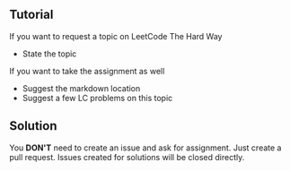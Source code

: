 ## Tutorial

If you want to request a topic on LeetCode The Hard Way

- State the topic

If you want to take the assignment as well 

- Suggest the markdown location
- Suggest a few LC problems on this topic


## Solution 

You **DON'T** need to create an issue and ask for assignment. Just create a pull request. Issues created for solutions will be closed directly.